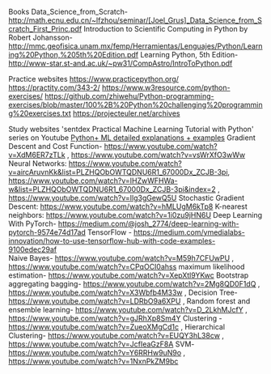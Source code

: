 Books
Data_Science_from_Scratch- http://math.ecnu.edu.cn/~lfzhou/seminar/[Joel_Grus]_Data_Science_from_Scratch_First_Princ.pdf
Introduction to Scientific Computing in Python by Robert Johansson- http://mmc.geofisica.unam.mx/femp/Herramientas/Lenguajes/Python/Learning%20Python,%205th%20Edition.pdf
Learning Python, 5th Edition- http://www-star.st-and.ac.uk/~pw31/CompAstro/IntroToPython.pdf


Practice websites
https://www.practicepython.org/
https://practity.com/343-2/
https://www.w3resource.com/python-exercises/
https://github.com/zhiwehu/Python-programming-exercises/blob/master/100%2B%20Python%20challenging%20programming%20exercises.txt
https://projecteuler.net/archives


Study websites
'sentdex Practical Machine Learning Tutorial with Python' series on Youtube
[Python+ ML detailed explanations + examples](https://stackabuse.com/tag/python/)
Gradient Descent and Cost Function- https://www.youtube.com/watch?v=XdM6ER7zTLk , https://www.youtube.com/watch?v=vsWrXfO3wWw 
Neural Networks: https://www.youtube.com/watch?v=aircAruvnKk&list=PLZHQObOWTQDNU6R1_67000Dx_ZCJB-3pi, https://www.youtube.com/watch?v=IHZwWFHWa-w&list=PLZHQObOWTQDNU6R1_67000Dx_ZCJB-3pi&index=2 , https://www.youtube.com/watch?v=Ilg3gGewQ5U 
Stochastic Gradient Descent: https://www.youtube.com/watch?v=hMLUgM6kTp8 
K-nearest neighbors: https://www.youtube.com/watch?v=1i0zu9jHN6U 
Deep Learning With PyTorch- https://medium.com/@josh_2774/deep-learning-with-pytorch-9574e74d17ad 
TensorFlow - https://medium.com/ymedialabs-innovation/how-to-use-tensorflow-hub-with-code-examples-9100edec29af  
Naive Bayes- https://www.youtube.com/watch?v=M59h7CFUwPU , https://www.youtube.com/watch?v=CPqOCI0ahss 
maximum likelihood estimation- https://www.youtube.com/watch?v=XepXtl9YKwc 
Bootstrap aggregating bagging- https://www.youtube.com/watch?v=2Mg8QD0F1dQ , https://www.youtube.com/watch?v=X3Wbfb4M33w , 
Decision Tree- https://www.youtube.com/watch?v=LDRbO9a6XPU , 
Random forest and ensemble learning- https://www.youtube.com/watch?v=D_2LkhMJcfY , https://www.youtube.com/watch?v=gJRhXp8Sm4Y 
Clustering - https://www.youtube.com/watch?v=ZueoXMgCd1c , 
Hierarchical Clustering- https://www.youtube.com/watch?v=EUQY3hL38cw , https://www.youtube.com/watch?v=JcfIeaGzF8A
SVM- https://www.youtube.com/watch?v=Y6RRHw9uN9o , https://www.youtube.com/watch?v=1NxnPkZM9bc 



